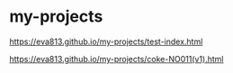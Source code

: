 # my-projects
https://eva813.github.io/my-projects/test-index.html

https://eva813.github.io/my-projects/coke-NO011(v1).html
